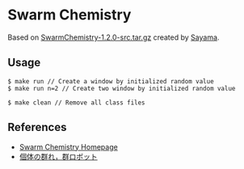 # Swarm Chemistry
Based on [SwarmChemistry-1.2.0-src.tar.gz](http://bingweb.binghamton.edu/~sayama/SwarmChemistry/]) created by [Sayama](http://bingweb.binghamton.edu/~sayama/).

## Usage

```
$ make run // Create a window by initialized random value
$ make run n=2 // Create two window by initialized random value

$ make clean // Remove all class files
```

## References
- [Swarm Chemistry Homepage](http://bingweb.binghamton.edu/~sayama/SwarmChemistry/)
- [個体の群れ，群ロボット](http://www.cmplx.riec.tohoku.ac.jp/jp/projects/project/swarm_oscillators/)

